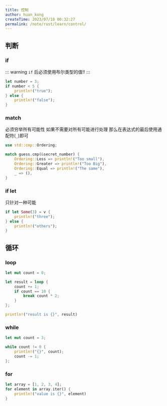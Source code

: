```yaml
---
title: 控制
author: huan_kong
createTime: 2023/07/10 00:32:27
permalink: /note/rust/learn/control/
---
```


## 判断

### if

::: warning
`if` 后必须使用布尔类型的值!!
:::

```rust
let number = 3;
if number < 5 {
    println!("true");
} else {
    println!("false");
}
```

### match

必须穷举所有可能性 如果不需要对所有可能进行处理 那么在表达式的最后使用通配符(`_`)即可

```rust
use std::cmp::Ordering;

match guess.cmp(&secret_number) {
    Ordering::Less => println!("Too small"),
    Ordering::Greater => println!("Too Big"),
    Ordering::Equal => println!("The same"),
    _ => (),
}
```

### if let

只针对一种可能

```rust
if let Some(3) = v {
    println!("three");
} else {
    println!("others");
}
```

## 循环

### loop

```rust
let mut count = 0;

let result = loop {
    count += 1;
    if count == 10 {
        break count * 2;
    }
};

println!("result is {}", result)
```

### while

```rust
let mut count = 3;

while count != 0 {
    println!("{}", count);
    count -= 1;
};
```

### for

```rust
let array = [1, 2, 3, 4];
for element in array.iter() {
    println!("value is {}", element)
}
```
